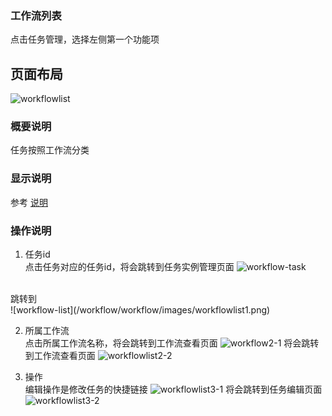### 工作流列表
点击任务管理，选择左侧第一个功能项  

## 页面布局
![workflowlist](/workflow/workflow/images/worklist.png)

### 概要说明
任务按照工作流分类

### 显示说明
参考 [说明](/workflow/tasks/property.md)

### 操作说明
1. 任务id  
点击任务对应的任务id，将会跳转到任务实例管理页面
![workflow-task](/workflow/workflow/images/workflowmanager1.png)
<br>
跳转到 
<br>
![workflow-list](/workflow/workflow/images/workflowlist1.png)

2. 所属工作流  
点击所属工作流名称，将会跳转到工作流查看页面
![workflow2-1](/workflow/workflow/images/workflowlist2.png)
将会跳转到工作流查看页面
![workflowlist2-2](/workflow/workflow/images/workflowlist2-2.png)

3. 操作  
编辑操作是修改任务的快捷链接
![workflowlist3-1](/workflow/workflow/images/workflowlist3-1.png)
将会跳转到任务编辑页面
![workflowlist3-2](/workflow/workflow/images/workflowlist3-2.png)
